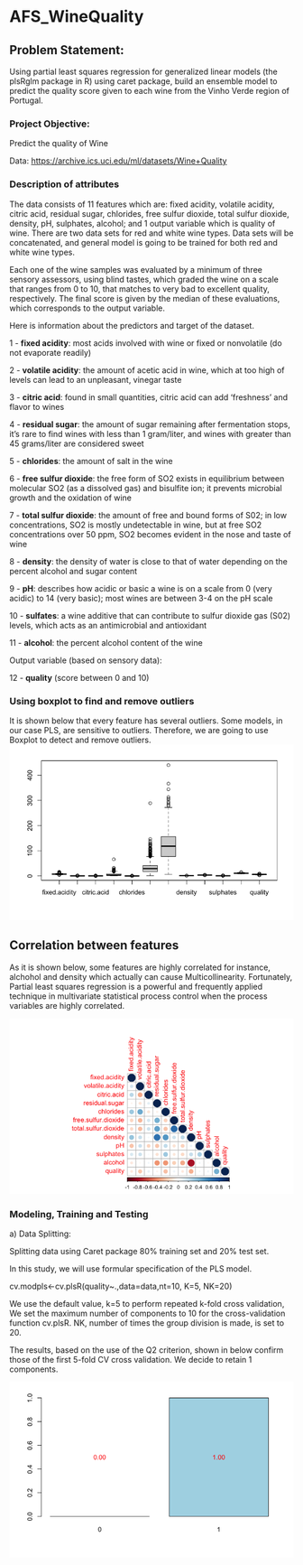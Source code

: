 # AFS_WineQuality

## Problem Statement: 
Using partial least squares regression for generalized linear models (the plsRglm package in R) using caret package, build an ensemble model to predict the quality score given to each wine from the Vinho Verde region of Portugal.

### Project Objective: 
Predict the quality of Wine

Data: https://archive.ics.uci.edu/ml/datasets/Wine+Quality


### Description of attributes
The data consists of 11 features which are: fixed acidity, volatile acidity, citric acid, residual sugar, chlorides, free sulfur dioxide, total sulfur dioxide, density, pH, sulphates, alcohol; and 1 output variable which is quality of wine. There are two data sets for red and white wine types. Data sets will be concatenated, and general model is going to be trained for both red and white wine types.

Each one of the wine samples was evaluated by a  minimum of three sensory assessors, using blind tastes,  which graded the wine on a  scale that ranges from  0  to  10,  that matches to very bad to excellent quality,  respectively.  The final score is given by  the median of these evaluations,  which corresponds to the output variable.

Here is information about the predictors and target of the dataset.

1 - **fixed acidity**: most acids involved with wine or fixed or nonvolatile (do not evaporate readily)

2 - **volatile acidity**: the amount of acetic acid in wine, which at too high of levels can lead to an unpleasant, vinegar taste

3 - **citric acid**: found in small quantities, citric acid can add ‘freshness’ and flavor to wines

4 - **residual sugar**: the amount of sugar remaining after fermentation stops, it’s rare to find wines with less than 1 gram/liter, and wines with greater than 45 grams/liter are considered sweet

5 - **chlorides**: the amount of salt in the wine

6 - **free sulfur dioxide**: the free form of SO2 exists in equilibrium between molecular SO2 (as a dissolved gas) and bisulfite ion; it prevents microbial growth and the oxidation of wine

7 - **total sulfur dioxide**: the amount of free and bound forms of S02; in low concentrations, SO2 is mostly undetectable in wine, but at free SO2 concentrations over 50 ppm, SO2 becomes evident in the nose and taste of wine

8 - **density**: the density of water is close to that of water depending on the percent alcohol and sugar content

9 - **pH**: describes how acidic or basic a wine is on a scale from 0 (very acidic) to 14 (very basic); most wines are between 3-4 on the pH scale

10 - **sulfates**: a wine additive that can contribute to sulfur dioxide gas (S02) levels, which acts as an antimicrobial and antioxidant

11 - **alcohol**: the percent alcohol content of the wine

Output variable (based on sensory data): 

12 - **quality** (score between 0 and 10)


### Using boxplot to find and remove outliers
It is shown below that every feature has several outliers. Some models, in our case PLS, are sensitive to outliers. Therefore, we are going to use Boxplot to detect and remove outliers. 
![alt text](https://github.com/shosseini811/AFS_WineQuality/blob/9025ea8cd9d5efdbd11ff1b32389839462df0c34/Image/boxplot.png)



## Correlation between features
As it is shown below, some features are highly correlated for instance, alchohol and density which actually can cause Multicollinearity. Fortunately, Partial least squares regression is a powerful and frequently applied technique in multivariate statistical process control when the process variables are highly correlated. 

![alt text](https://github.com/shosseini811/AFS_WineQuality/blob/759271d4b55702fcf24b1c94658f12cf74219c54/Image/Correlation.png)

### Modeling, Training and Testing

a) Data Splitting:

Splitting data using Caret package 80% training set and 20% test set.

In this study, we will use formular specification of the PLS model.

cv.modpls<-cv.plsR(quality~.,data=data,nt=10, K=5, NK=20)

We use the default value, k=5 to perform repeated k-fold cross validation, We set the maximum number of components to 10 for the cross-validation function cv.plsR.
NK, number of times the group division is made, is set to 20.

The results, based on the use of the Q2 criterion, shown in below confirm those of the first 5-fold CV cross validation. We decide to retain 1 components.

![alt_text](https://github.com/shosseini811/AFS_WineQuality/blob/edcf653fa47b5c385b6615dec54c5d3142e8a3ae/Image/Q2_criterion.png)

